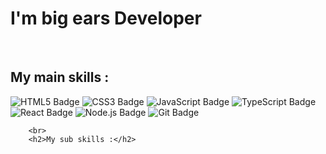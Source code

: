 <!DOCTYPE html>
<html lang="en">
<head>
    <meta charset="UTF-8">
    <meta name="viewport" content="width=device-width, initial-scale=1.0">
    <!-- Add any additional meta tags or links to external stylesheets here -->
</head>
<body>
    <div class="container">
        <h1>I'm big ears Developer</h1>
        <br>
        <h2>My main skills :</h2>
        <img src="https://img.shields.io/badge/-HTML5-F05032?style=for-the-badge&logo=html5&logoColor=ffffff" alt="HTML5 Badge">
        <img src="https://img.shields.io/badge/-CSS3-007ACC?style=for-the-badge&logo=css3" alt="CSS3 Badge">
        <img src="https://img.shields.io/badge/-JavaScript-823F7D?style=for-the-badge&logo=javascript&logoColor=000000&labelColor=823F7D&color=823FFC" alt="JavaScript Badge">
        <img src="https://img.shields.io/badge/-TypeScript-007ACC?style=for-the-badge&logo=typescript&logoColor=white" alt="TypeScript Badge">
        <img src="https://img.shields.io/badge/-React-222222?style=for-the-badge&logo=react" alt="React Badge">
        <img src="https://img.shields.io/badge/-Node.js-43853d?style=for-the-badge&logo=node.js&logoColor=white" alt="Node.js Badge">
        <img src="https://img.shields.io/badge/-Git-F05032?style=for-the-badge&logo=git&logoColor=ffffff" alt="Git Badge">
         
        <br>
        <h2>My sub skills :</h2>
        
        
   
</body>
</html>
